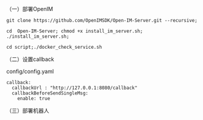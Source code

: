 （一）部署OpenIM

```
git clone https://github.com/OpenIMSDK/Open-IM-Server.git --recursive;
```

```
cd  Open-IM-Server; chmod +x install_im_server.sh; ./install_im_server.sh;
```

```
cd script;./docker_check_service.sh
```





（二）设置callback

config/config.yaml

```
callback:
  callbackUrl : "http://127.0.0.1:8080/callback"
  callbackBeforeSendSingleMsg:
    enable: true 
```





（三）部署机器人
